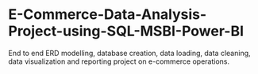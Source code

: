 # E-Commerce-Data-Analysis-Project-using-SQL-MSBI-Power-BI
End to end ERD modelling, database creation, data loading, data cleaning, data visualization and reporting project on e-commerce operations.
